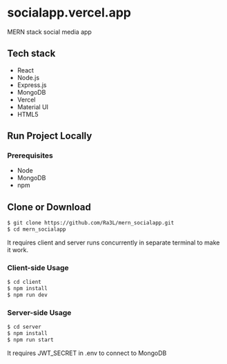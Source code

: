 # socialapp.vercel.app

MERN stack social media app

## Tech stack

- React
- Node.js
- Express.js
- MongoDB
- Vercel
- Material UI
- HTML5

## Run Project Locally

### Prerequisites

- Node
- MongoDB
- npm

## Clone or Download

```bash
$ git clone https://github.com/Ra3L/mern_socialapp.git
$ cd mern_socialapp
```

It requires client and server runs concurrently in separate terminal to make it work.

### Client-side Usage

```bash
$ cd client
$ npm install
$ npm run dev
```

### Server-side Usage

```bash
$ cd server
$ npm install
$ npm run start
```

It requires JWT_SECRET in .env to connect to MongoDB
